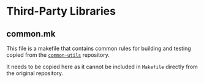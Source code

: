 # Third-Party Libraries

## common.mk

This file is a makefile that contains common rules for building and testing
copied from the [`common-utils`](https://github.com/massenz/common-utils) repository.

It needs to be copied here as it cannot be included in `Makefile` directly from the
original repository.
